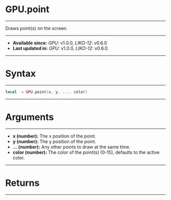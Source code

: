 # GPU.point
---

Draws point(s) on the screen.

---

* **Available since:** _GPU:_ v1.0.0, _LIKO-12_: v0.6.0
* **Last updated in:** _GPU:_ v1.0.0, _LIKO-12_: v0.6.0

---
# Syntax
---

```lua
local  = GPU.point(x, y, ..., color)
```

---
# Arguments
---

* **x (number):** The x position of the point.
* **y (number):** The y position of the point.
* **... (number):** Any other points to draw at the same time.
* **color (number):** The color of the point(s) (0-15), defaults to the active color.


---
# Returns
---


